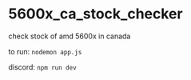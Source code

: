 # 5600x_ca_stock_checker

check stock of amd 5600x in canada

to run:
`nodemon app.js`

discord:
`npm run dev`
